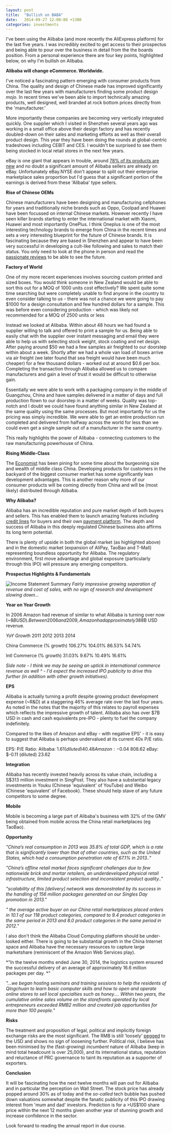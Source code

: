 ```yaml
---
layout: post
title:  "Bullish on BABA"
date:   2014-09-27 12:00:00 +1300
categories: investments
---
```

I've been using the Alibaba (and more recently the AliExpress platform) for the last five years. I was incredibly excited to get access to their prospectus and being able to pour over the business in detail from the the boards position. From a personal experience there are four key points, highlighted below, on why I'm bullish on Alibaba.

**Alibaba will change eCommerce. Worldwide.**

I've noticed a fascinating pattern emerging with consumer products from China. The quality and design of Chinese made has improved significantly over the last few years with manufacturers finding some product design *mojo*. In recent times we've been able to import technically amazing products, well designed, well branded at rock bottom prices directly from the 'manufacturer.'

More importantly these companies are becoming very vertically integrated quickly. One supplier which I visited in Shenzhen several years ago was working in a small office above their design factory and has recently doubled-down on their sales and marketing efforts as well as their overall product design. This year they have been doing the rounds at global-centric tradeshows including CEBIT and CES. I wouldn't be surprised to see them being stocked in local retail stores in the next few years.

eBay is one giant that appears in trouble, around [78% of its products are new](http://www.lifehacker.com.au/2011/04/ebay-focused-squarely-on-new-goods-not-second-hand/) and no doubt a significant amount of Alibaba sellers are already on eBay. Unfortunately eBay.NYSE don't appear to split out their enterprise marketplace sales proportion but I'd guess that a significant portion of the earnings is derived from these 'Alibaba' type sellers.


**Rise of Chinese OEMs**

Chinese manufacturers have been designing and manufacturing cellphones for years and traditionally niche brands such as Oppo, Coolpad and Huawei have been focussed on internal Chinese markets. However recently I have seen killer brands starting to enter the international market with Xiaomi, Huawei and most importantly OnePlus. I think Oneplus is one of the most interesting technology brands to emerge from China in the recent times and sets a very interesting blueprint for the future of Chinese brands. It is fascinating because they are based in Shenzhen and appear to have been very successful in developing a cult-like following and sales to match their status. You only need to look at the phone in person and read the [passionate reviews](http://www.theverge.com/2014/5/15/5718098/oneplus-one-oppo-find-7a-review-china-smartphones) to be able to see the future.

**Factory of World**

One of my more recent experiences involves sourcing custom printed and sized boxes. You would think someone in New Zealand would be able to sort this out for a MOQ of 1000 units cost effectively? We spent quite some time searching but were completely unable to find anyone in the country to even consider talking to us - there was not a chance we were going to pay $1000 for a design consultation and few hundred dollars for a sample. This was before even considering production - which was likely not recommended for a MOQ of 2500 units or less

Instead we looked at Alibaba. Within about 48 hours we had found a supplier willing to talk and offered to print a sample for us. Being able to easily chat with the supplier over instant messaging and email they were able to help us with selecting stock weight, stock coating and net design. After paying around $50 we had a few samples air freighted to our doorstep within about a week. Shortly after we had a whole van load of boxes arrive via air freight (we later found that sea freight would have been much cheaper) for a few thousand dollars - worked out at around $0.6 per box. Completing the transaction through Alibaba allowed us to compare manufacturers and gain a level of trust it would be difficult to otherwise gain.

Essentially we were able to work with a packaging company in the middle of Guangzhou, China and have samples delivered in a matter of days and full production flown to our doorstep in a matter of weeks. Quality was top-notch and I doubt we could have found anything similar in New Zealand at the same quality using the same processes. But most importantly for us the pricing was simply incredible. We were able to get an entire production run completed and delivered from halfway across the world for less than we could even get a single sample out of a manufacturer in the same country.

This really highlights the power of Alibaba - connecting customers to the raw manufacturing powerhouse of China.

**Rising Middle-Class**

The [Economist](http://www.economist.com/node/21528212) has been pining for some time about the burgeoning size and wealth of middle class China. Developing products for customers in the backyard of the biggest consumer market has some significantly lean development advantages. This is another reason why more of our consumer products will be coming directly from China and will be (most likely) distributed through Alibaba.

**Why Alibaba?**

Alibaba has an incredible reputation and pure market depth of both buyers and sellers. This has enabled them to launch amazing features including [credit lines](http://credit.alibaba.com/buyer.htm) for buyers and their own [payment platform](http://global.alipay.com/ospay/home.htm). The depth and success of Alibaba in this deeply regulated Chinese business also affirms its long term potential.

There is plenty of upside in both the global market (as highlighted above) and in the domestic market (expansion of AliPay, TaoBao and T-Mall) representing boundless opportunity for Alibaba. The regulatory environment, first move advantage and global exposure (particularly through this IPO) will pressure any emerging competitors.

**Prospectus Highlights & Fundamentals**


![Income Statement Summary](http://thomaspearse.com/img/alibaba-keyis.png)
*Fairly impressive growing separation of revenue and cost of sales, with no sign of research and development slowing down...*

**Year on Year Growth**

In 2006 Amazon had revenue of similar to what Alibaba is turning over now (~$8B USD). Between 2006 and 2009, Amazon had approximately 38% average revenue growth. Alibaba looks like it will exceed this over the next three years, comfortably. eBay is probably a better listed comparable - over a similar period eBay had approximately 15% average revenue growth after hitting ~$8B USD revenue.

*YoY Growth*				 							2011			2012		 	2013		 2014

China Commerce (% growth)		106.27%		104.01%		86.53%		54.74%

Intl Commerce (% growth)		31.03%		9.67%		10.49%		16.61%

*Side note - I think we may be seeing an uptick in international commerce revenue as well ^ - I'd expect the increased IPO publicity to drive this further (in addition with other growth initiatives).*


**EPS**

Alibaba is actually turning a profit despite growing product development expense (~R&D) at a staggering 46% average rate over the last four years. As noted in the notes that the majority of this relates to payroll expenses which reflects the impressive growth of talent. Alibaba also has over $7B USD in cash and cash equivalents pre-IPO - plenty to fuel the company indefinitely.

Compared to the likes of Amazon and eBay - with negative EPS' - it is easy to suggest that Alibaba is perhaps undervalued at its current 40x P/E ratio.

EPS:								 	P/E Ratio:
Alibaba: $1.61 (diluted)			 	40.48
Amazon: -$0.04				 	808.62
eBay: $-0.11 (diluted)						 	23.62

**Integration**

Alibaba has recently invested heavily across its value chain, including a S$313 million investment in SingPost. They also have a substantial legacy investments in Youku (Chinese 'equivalent' of YouTube) and Weibo (Chinese 'equivalent' of Facebook). These should help stave of any future competitors to some degree.

**Mobile**

Mobile is becoming a large part of Alibaba's business with 32% of the GMV being obtained from mobile across the China retail marketplaces (eg TaoBao).

**Opportunity**

*"China’s real consumption in 2013 was 35.8% of total GDP, which is a rate that is significantly lower than that of other countries, such as the United States, which had a consumption penetration rate of 67.1% in 2013.."*

*"China’s offline retail market faces significant challenges due to few nationwide brick and mortar retailers, an underdeveloped physical retail infrastructure, limited product selection and inconsistent product quality.."*

*"scalability of this [delivery] network was demonstrated by its success in the handling of 156 million packages generated on our Singles Day promotion in 2013."*

*" the average active buyer on our China retail marketplaces placed orders in 10.1 of our 118 product categories, compared to 9.4 product categories in the same period in 2013 and 8.0 product categories in the same period in 2012."*

I also don't think the Alibaba Cloud Computing platform should be under-looked either. There is going to be substantial growth in the China Internet space and Alibaba have the necessary resources to capture large marketshare (reminiscent of the Amazon Web Services play).

*"In the twelve months ended June 30, 2014, the logistics system ensured the successful delivery of an average of approximately 16.6 million packages per day. *"

*"...we began hosting seminars and training sessions to help the residents of Qingchuan to learn basic computer skills and how to open and operate online stores to sell local specialties such as honey.... Within two years, the cumulative online sales volume on the storefronts operated by local entrepreneurs exceeded RMB2 million and created job opportunities for more than 100 people.*"

**Risks**

The treatment and proposition of legal, political and implicitly foreign exchange risks are the most significant. The RMB is still 'loosely' [pegged](http://www.economist.com/news/finance-and-economics/21597965-why-chinas-central-bank-weakening-its-currency-one-way-no-more) to the USD and shows no sign of loosening further. Political risk, I believe has been minimised by the (fast-growing) *incumbent* nature of Alibaba (keep in mind total headcount is over 25,000), and its international status, reputation and reluctance of PRC governance to taint its reputation as a supporter of exporters.

**Conclusion**

It will be fascinating how the next twelve months will pan out for Alibaba and in particular the perception on Wall Street. The stock price has already popped around 30% as of today and the *so-called* tech bubble has pushed down valuations somewhat despite the fanatic publicity of this IPO drawing interest from 'mum and dad' investors. Prediction is for a >US$100 share price within the next 12 months given another year of stunning growth and increase confidence in the sector.

Look forward to reading the annual report in due course.
